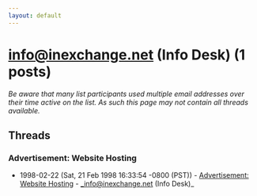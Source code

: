 ```yaml
---
layout: default
---
```


# info@inexchange.net (Info Desk) (1 posts)

_Be aware that many list participants used multiple email addresses over their time active on the list. As such this page may not contain all threads available._

## Threads

### Advertisement: Website Hosting
+ 1998-02-22 (Sat, 21 Feb 1998 16:33:54 -0800 (PST)) - [Advertisement: Website Hosting](/archive/1998/02/90322b5b22635795837ed45e0bdec14d26db3ce2f18583fe0d14ea9c16fa5c9f) - _info@inexchange.net (Info Desk)_

